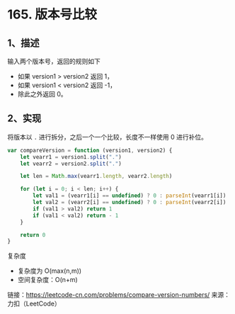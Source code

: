 
# 165. 版本号比较

## 1、描述
输入两个版本号，返回的规则如下
- 如果 version1 > version2 返回 1，
- 如果 version1 < version2 返回 -1，
- 除此之外返回 0。

## 2、实现

将版本以 `.` 进行拆分，之后一个一个比较，长度不一样使用 0 进行补位。

```js
var compareVersion = function (version1, version2) {
    let vearr1 = version1.split(".")
    let vearr2 = version2.split(".")

    let len = Math.max(vearr1.length, vearr2.length)

    for (let i = 0; i < len; i++) {
        let val1 = (vearr1[i] == undefined) ? 0 : parseInt(vearr1[i])
        let val2 = (vearr2[i] == undefined) ? 0 : parseInt(vearr2[i])
        if (val1 > val2) return 1
        if (val1 < val2) return - 1
    }

    return 0
}
```

复杂度
- 复杂度为 O(max(n,m))
- 空间复杂度：O(n+m)

链接：https://leetcode-cn.com/problems/compare-version-numbers/
来源：力扣（LeetCode）

